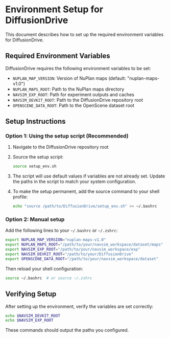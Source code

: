 # Environment Setup for DiffusionDrive

This document describes how to set up the required environment variables for DiffusionDrive.

## Required Environment Variables

DiffusionDrive requires the following environment variables to be set:

- `NUPLAN_MAP_VERSION`: Version of NuPlan maps (default: "nuplan-maps-v1.0")
- `NUPLAN_MAPS_ROOT`: Path to the NuPlan maps directory
- `NAVSIM_EXP_ROOT`: Path for experiment outputs and caches
- `NAVSIM_DEVKIT_ROOT`: Path to the DiffusionDrive repository root
- `OPENSCENE_DATA_ROOT`: Path to the OpenScene dataset root

## Setup Instructions

### Option 1: Using the setup script (Recommended)

1. Navigate to the DiffusionDrive repository root
2. Source the setup script:
   ```bash
   source setup_env.sh
   ```

3. The script will use default values if variables are not already set. Update the paths in the script to match your system configuration.

4. To make the setup permanent, add the source command to your shell profile:
   ```bash
   echo "source /path/to/DiffusionDrive/setup_env.sh" >> ~/.bashrc
   ```

### Option 2: Manual setup

Add the following lines to your `~/.bashrc` or `~/.zshrc`:

```bash
export NUPLAN_MAP_VERSION="nuplan-maps-v1.0"
export NUPLAN_MAPS_ROOT="/path/to/your/navsim_workspace/dataset/maps"
export NAVSIM_EXP_ROOT="/path/to/your/navsim_workspace/exp"
export NAVSIM_DEVKIT_ROOT="/path/to/your/DiffusionDrive"
export OPENSCENE_DATA_ROOT="/path/to/your/navsim_workspace/dataset"
```

Then reload your shell configuration:
```bash
source ~/.bashrc  # or source ~/.zshrc
```

## Verifying Setup

After setting up the environment, verify the variables are set correctly:

```bash
echo $NAVSIM_DEVKIT_ROOT
echo $NAVSIM_EXP_ROOT
```

These commands should output the paths you configured.